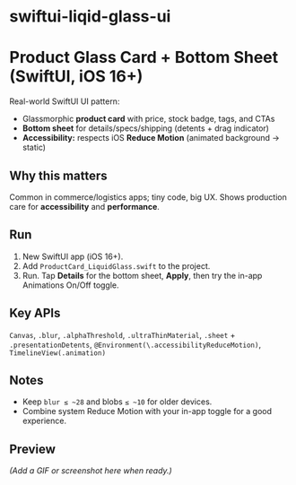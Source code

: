 # swiftui-liqid-glass-ui
# Product Glass Card + Bottom Sheet (SwiftUI, iOS 16+)

Real-world SwiftUI UI pattern:
- Glassmorphic **product card** with price, stock badge, tags, and CTAs
- **Bottom sheet** for details/specs/shipping (detents + drag indicator)
- **Accessibility:** respects iOS **Reduce Motion** (animated background → static)

## Why this matters
Common in commerce/logistics apps; tiny code, big UX. Shows production care for **accessibility** and **performance**.

## Run
1. New SwiftUI app (iOS 16+).
2. Add `ProductCard_LiquidGlass.swift` to the project.
3. Run. Tap **Details** for the bottom sheet, **Apply**, then try the in-app Animations On/Off toggle.

## Key APIs
`Canvas`, `.blur`, `.alphaThreshold`, `.ultraThinMaterial`, `.sheet` + `.presentationDetents`, `@Environment(\.accessibilityReduceMotion)`, `TimelineView(.animation)`

## Notes
- Keep `blur ≤ ~28` and blobs `≤ ~10` for older devices.
- Combine system Reduce Motion with your in-app toggle for a good experience.

## Preview
*(Add a GIF or screenshot here when ready.)*
